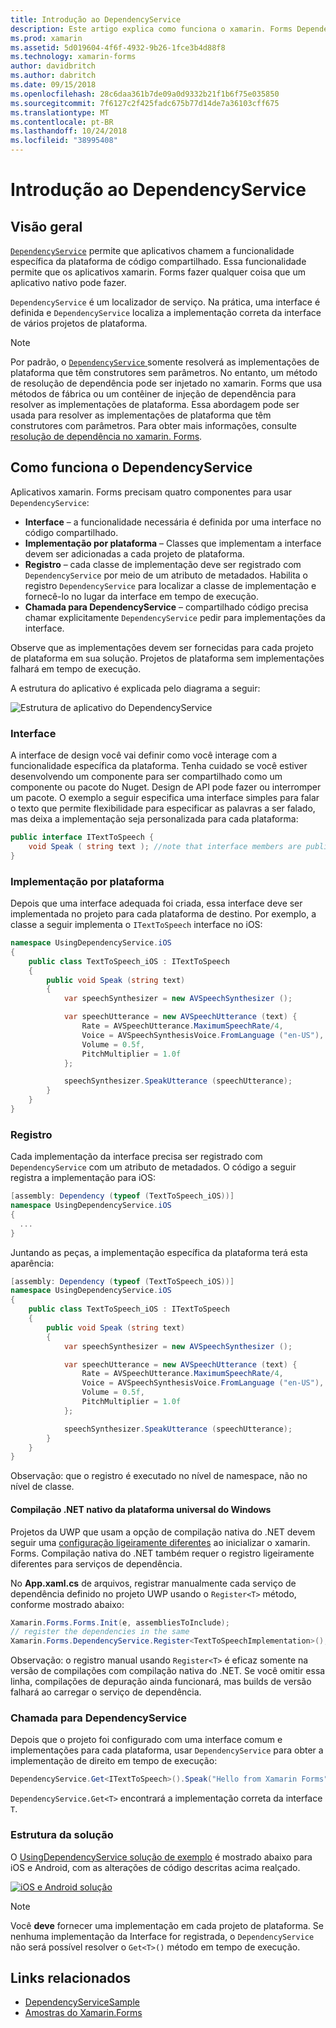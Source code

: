 ```yaml
---
title: Introdução ao DependencyService
description: Este artigo explica como funciona o xamarin. Forms DependencyService classe para acessar os recursos de plataforma nativa.
ms.prod: xamarin
ms.assetid: 5d019604-4f6f-4932-9b26-1fce3b4d88f8
ms.technology: xamarin-forms
author: davidbritch
ms.author: dabritch
ms.date: 09/15/2018
ms.openlocfilehash: 28c6daa361b7de09a0d9332b21f1b6f75e035850
ms.sourcegitcommit: 7f6127c2f425fadc675b77d14de7a36103cff675
ms.translationtype: MT
ms.contentlocale: pt-BR
ms.lasthandoff: 10/24/2018
ms.locfileid: "38995408"
---
```

# <a name="introduction-to-dependencyservice"></a>Introdução ao DependencyService

## <a name="overview"></a>Visão geral

[`DependencyService`](xref:Xamarin.Forms.DependencyService) permite que aplicativos chamem a funcionalidade específica da plataforma de código compartilhado. Essa funcionalidade permite que os aplicativos xamarin. Forms fazer qualquer coisa que um aplicativo nativo pode fazer.

`DependencyService` é um localizador de serviço. Na prática, uma interface é definida e `DependencyService` localiza a implementação correta da interface de vários projetos de plataforma.

> [!NOTE]
> Por padrão, o [ `DependencyService` ](xref:Xamarin.Forms.DependencyService) somente resolverá as implementações de plataforma que têm construtores sem parâmetros. No entanto, um método de resolução de dependência pode ser injetado no xamarin. Forms que usa métodos de fábrica ou um contêiner de injeção de dependência para resolver as implementações de plataforma. Essa abordagem pode ser usada para resolver as implementações de plataforma que têm construtores com parâmetros. Para obter mais informações, consulte [resolução de dependência no xamarin. Forms](~/xamarin-forms/internals/dependency-resolution.md).

## <a name="how-dependencyservice-works"></a>Como funciona o DependencyService

Aplicativos xamarin. Forms precisam quatro componentes para usar `DependencyService`:

- **Interface** &ndash; a funcionalidade necessária é definida por uma interface no código compartilhado.
- **Implementação por plataforma** &ndash; Classes que implementam a interface devem ser adicionadas a cada projeto de plataforma.
- **Registro** &ndash; cada classe de implementação deve ser registrado com `DependencyService` por meio de um atributo de metadados. Habilita o registro `DependencyService` para localizar a classe de implementação e fornecê-lo no lugar da interface em tempo de execução.
- **Chamada para DependencyService** &ndash; compartilhado código precisa chamar explicitamente `DependencyService` pedir para implementações da interface.

Observe que as implementações devem ser fornecidas para cada projeto de plataforma em sua solução. Projetos de plataforma sem implementações falhará em tempo de execução.

A estrutura do aplicativo é explicada pelo diagrama a seguir:

![](introduction-images/overview-diagram.png "Estrutura de aplicativo do DependencyService")

### <a name="interface"></a>Interface

A interface de design você vai definir como você interage com a funcionalidade específica da plataforma. Tenha cuidado se você estiver desenvolvendo um componente para ser compartilhado como um componente ou pacote do Nuget. Design de API pode fazer ou interromper um pacote. O exemplo a seguir especifica uma interface simples para falar o texto que permite flexibilidade para especificar as palavras a ser falado, mas deixa a implementação seja personalizada para cada plataforma:

```csharp
public interface ITextToSpeech {
    void Speak ( string text ); //note that interface members are public by default
}
```

### <a name="implementation-per-platform"></a>Implementação por plataforma

Depois que uma interface adequada foi criada, essa interface deve ser implementada no projeto para cada plataforma de destino. Por exemplo, a classe a seguir implementa o `ITextToSpeech` interface no iOS:

```csharp
namespace UsingDependencyService.iOS
{
    public class TextToSpeech_iOS : ITextToSpeech
    {
        public void Speak (string text)
        {
            var speechSynthesizer = new AVSpeechSynthesizer ();

            var speechUtterance = new AVSpeechUtterance (text) {
                Rate = AVSpeechUtterance.MaximumSpeechRate/4,
                Voice = AVSpeechSynthesisVoice.FromLanguage ("en-US"),
                Volume = 0.5f,
                PitchMultiplier = 1.0f
            };

            speechSynthesizer.SpeakUtterance (speechUtterance);
        }
    }
}
```

### <a name="registration"></a>Registro

Cada implementação da interface precisa ser registrado com `DependencyService` com um atributo de metadados. O código a seguir registra a implementação para iOS:

```csharp
[assembly: Dependency (typeof (TextToSpeech_iOS))]
namespace UsingDependencyService.iOS
{
  ...
}
```

Juntando as peças, a implementação específica da plataforma terá esta aparência:

```csharp
[assembly: Dependency (typeof (TextToSpeech_iOS))]
namespace UsingDependencyService.iOS
{
    public class TextToSpeech_iOS : ITextToSpeech
    {
        public void Speak (string text)
        {
            var speechSynthesizer = new AVSpeechSynthesizer ();

            var speechUtterance = new AVSpeechUtterance (text) {
                Rate = AVSpeechUtterance.MaximumSpeechRate/4,
                Voice = AVSpeechSynthesisVoice.FromLanguage ("en-US"),
                Volume = 0.5f,
                PitchMultiplier = 1.0f
            };

            speechSynthesizer.SpeakUtterance (speechUtterance);
        }
    }
}
```

Observação: que o registro é executado no nível de namespace, não no nível de classe.

#### <a name="universal-windows-platform-net-native-compilation"></a>Compilação .NET nativo da plataforma universal do Windows

Projetos da UWP que usam a opção de compilação nativa do .NET devem seguir uma [configuração ligeiramente diferentes](~/xamarin-forms/platform/windows/installation/index.md#target-invocation-exception) ao inicializar o xamarin. Forms. Compilação nativa do .NET também requer o registro ligeiramente diferentes para serviços de dependência.

No **App.xaml.cs** de arquivos, registrar manualmente cada serviço de dependência definido no projeto UWP usando o `Register<T>` método, conforme mostrado abaixo:

```csharp
Xamarin.Forms.Forms.Init(e, assembliesToInclude);
// register the dependencies in the same
Xamarin.Forms.DependencyService.Register<TextToSpeechImplementation>();
```

Observação: o registro manual usando `Register<T>` é eficaz somente na versão de compilações com compilação nativa do .NET. Se você omitir essa linha, compilações de depuração ainda funcionará, mas builds de versão falhará ao carregar o serviço de dependência.

### <a name="call-to-dependencyservice"></a>Chamada para DependencyService

Depois que o projeto foi configurado com uma interface comum e implementações para cada plataforma, usar `DependencyService` para obter a implementação de direito em tempo de execução:

```csharp
DependencyService.Get<ITextToSpeech>().Speak("Hello from Xamarin Forms");
```

`DependencyService.Get<T>` encontrará a implementação correta da interface `T`.

### <a name="solution-structure"></a>Estrutura da solução

O [UsingDependencyService solução de exemplo](https://developer.xamarin.com/samples/UsingDependencyService/) é mostrado abaixo para iOS e Android, com as alterações de código descritas acima realçado.

 [![iOS e Android solução](introduction-images/solution-sml.png "estrutura de solução de exemplo DependencyService")](introduction-images/solution.png#lightbox "DependencyService estrutura da solução de exemplo")

> [!NOTE]
> Você **deve** fornecer uma implementação em cada projeto de plataforma. Se nenhuma implementação da Interface for registrada, o `DependencyService` não será possível resolver o `Get<T>()` método em tempo de execução.

## <a name="related-links"></a>Links relacionados

- [DependencyServiceSample](https://developer.xamarin.com/samples/xamarin-forms/UsingDependencyService/)
- [Amostras do Xamarin.Forms](https://developer.xamarin.com/samples/xamarin-forms/all/)
